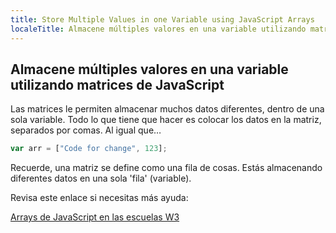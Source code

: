 ```yaml
---
title: Store Multiple Values in one Variable using JavaScript Arrays
localeTitle: Almacene múltiples valores en una variable utilizando matrices de JavaScript
---
```

## Almacene múltiples valores en una variable utilizando matrices de JavaScript

Las matrices le permiten almacenar muchos datos diferentes, dentro de una sola variable. Todo lo que tiene que hacer es colocar los datos en la matriz, separados por comas. Al igual que…

```javascript
var arr = ["Code for change", 123]; 
```

Recuerde, una matriz se define como una fila de cosas. Estás almacenando diferentes datos en una sola 'fila' (variable).

Revisa este enlace si necesitas más ayuda:

[Arrays de JavaScript en las escuelas W3](https://www.w3schools.com/js/js_arrays.asp)